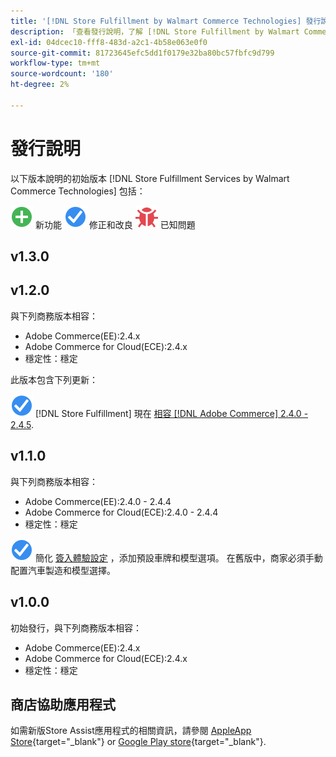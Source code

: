 ```yaml
---
title: '[!DNL Store Fulfillment by Walmart Commerce Technologies] 發行說明'
description: 「查看發行說明，了解 [!DNL Store Fulfillment by Walmart Commerce Technologies] 版本。」
exl-id: 04dcec10-fff8-483d-a2c1-4b58e063e0f0
source-git-commit: 81723645efc5dd1f0179e32ba80bc57fbfc9d799
workflow-type: tm+mt
source-wordcount: '180'
ht-degree: 2%

---
```


# 發行說明

以下版本說明的初始版本 [!DNL Store Fulfillment Services by Walmart Commerce Technologies] 包括：

![新增](../assets/new.svg) 新功能
![修正問題](../assets/fix.svg) 修正和改良
![已知問題](../assets/bug.svg) 已知問題

## v1.3.0

<!-- Add release notes when version 1.3.0 is released -->

## v1.2.0

與下列商務版本相容：

* Adobe Commerce(EE):2.4.x
* Adobe Commerce for Cloud(ECE):2.4.x
* 穩定性：穩定

此版本包含下列更新：

![新增](../assets/fix.svg) [!DNL Store Fulfillment] 現在 [相容 [!DNL Adobe Commerce] 2.4.0 - 2.4.5](https://experienceleague.adobe.com/docs/commerce-operations/release/product-availability.html).


## v1.1.0

與下列商務版本相容：

* Adobe Commerce(EE):2.4.0 - 2.4.4
* Adobe Commerce for Cloud(ECE):2.4.0 - 2.4.4
* 穩定性：穩定

![新增](../assets/fix.svg)<!-- WMTP-731 --> 簡化 [簽入體驗設定](check-in-experience-setup.md) ，添加預設車牌和模型選項。 在舊版中，商家必須手動配置汽車製造和模型選擇。

## v1.0.0

初始發行，與下列商務版本相容：

* Adobe Commerce(EE):2.4.x
* Adobe Commerce for Cloud(ECE):2.4.x
* 穩定性：穩定

## 商店協助應用程式

如需新版Store Assist應用程式的相關資訊，請參閱 [AppleApp Store](https://apps.apple.com/us/app/store-assist-by-walmart/id1609281539){target="_blank"} or [Google Play store](https://play.google.com/store/apps/details?id=com.walmart.faas.storeassist){target="_blank"}.
